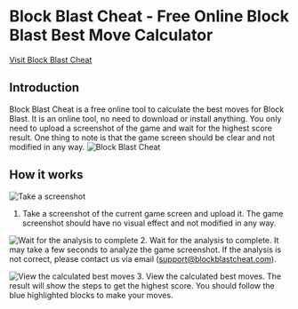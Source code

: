 # Block Blast Cheat - Free Online Block Blast Best Move Calculator
[Visit Block Blast Cheat](https://blockblastcheat.com)

## Introduction
Block Blast Cheat is a free online tool to calculate the best moves for Block Blast. It is an online tool, no need to download or install anything. You only need to upload a screenshot of the game and wait for the highest score result. One thing to note is that the game screen should be clear and not modified in any way.
![Block Blast Cheat](https://img.projecthunt.me/screenshots/blockblastcheat_1732543573118.png)

## How it works
![Take a screenshot](https://blockblastcheat.com/_next/image?url=%2Fimages%2Fgame-screenshot.jpeg&w=3840&q=75)
1. Take a screenshot of the current game screen and upload it. The game screenshot should have no visual effect and not modified in any way.

![Wait for the analysis to complete](https://blockblastcheat.com/_next/image?url=%2Fimages%2Fanalysis.png&w=3840&q=75)
2. Wait for the analysis to complete. It may take a few seconds to analyze the game screenshot. If the analysis is not correct, please contact us via email (support@blockblastcheat.com).

![View the calculated best moves](https://blockblastcheat.com/_next/image?url=%2Fimages%2Fcalculated-result.png&w=3840&q=75)
3. View the calculated best moves. The result will show the steps to get the highest score. You should follow the blue highlighted blocks to make your moves.
